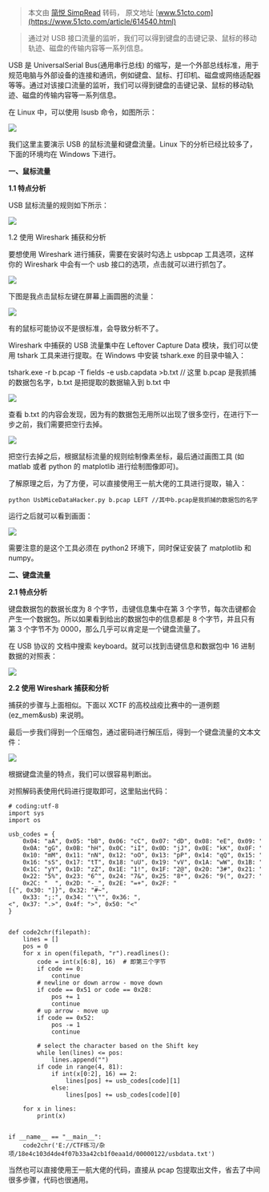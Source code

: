 > 本文由 [简悦 SimpRead](http://ksria.com/simpread/) 转码， 原文地址 [www.51cto.com](https://www.51cto.com/article/614540.html)

> 通过对 USB 接口流量的监听，我们可以得到键盘的击键记录、鼠标的移动轨迹、磁盘的传输内容等一系列信息。

USB 是 UniversalSerial Bus(通用串行总线) 的缩写，是一个外部总线标准，用于规范电脑与外部设备的连接和通讯，例如键盘、鼠标、打印机、磁盘或网络适配器等等。通过对该接口流量的监听，我们可以得到键盘的击键记录、鼠标的移动轨迹、磁盘的传输内容等一系列信息。

在 Linux 中，可以使用 lsusb 命令，如图所示：

![](https://s1.51cto.com/oss/202004/16/ac9e9f024bd25575f59cbfb283f618fb.jpeg)

我们这里主要演示 USB 的鼠标流量和键盘流量。Linux 下的分析已经比较多了，下面的环境均在 Windows 下进行。

**一、鼠标流量**

**1.1 特点分析**

USB 鼠标流量的规则如下所示：

![](https://s1.51cto.com/oss/202004/16/530cf93e1f4c3b6fe6eb57522d77c936.jpeg)

1.2 使用 Wireshark 捕获和分析

要想使用 Wireshark 进行捕获，需要在安装时勾选上 usbpcap 工具选项，这样你的 Wireshark 中会有一个 usb 接口的选项，点击就可以进行抓包了。

![](https://s5.51cto.com/oss/202004/16/8add817f3fbbcd58ed759a3409a1e284.jpeg)

下图是我点击鼠标左键在屏幕上画圆圈的流量：

![](https://s2.51cto.com/oss/202004/16/5a8bf45f9e5d9a1c88fef4631263a899.jpeg)

有的鼠标可能协议不是很标准，会导致分析不了。

Wireshark 中捕获的 USB 流量集中在 Leftover Capture Data 模块，我们可以使用 tshark 工具来进行提取。在 Windows 中安装 tshark.exe 的目录中输入：

tshark.exe -r b.pcap -T fields -e usb.capdata >b.txt // 这里 b.pcap 是我抓捕的数据包名字，b.txt 是把提取的数据输入到 b.txt 中

![](https://s1.51cto.com/oss/202004/16/384b0031f66909c31199f2ff770491ea.jpeg)

查看 b.txt 的内容会发现，因为有的数据包无用所以出现了很多空行，在进行下一步之前，我们需要把空行去掉。

![](https://s2.51cto.com/oss/202004/16/f80642c9c96b35ff51700d0966669a42.jpeg)

把空行去掉之后，根据鼠标流量的规则绘制像素坐标，最后通过画图工具 (如 matlab 或者 python 的 matplotlib 进行绘制图像即可)。

了解原理之后，为了方便，可以直接使用王一航大佬的工具进行提取，输入：

```
python UsbMiceDataHacker.py b.pcap LEFT //其中b.pcap是我抓捕的数据包的名字
```

运行之后就可以看到画面：

![](https://s5.51cto.com/oss/202004/16/3c665920f4477335d4f0c1fa86d32e5d.jpeg)

需要注意的是这个工具必须在 python2 环境下，同时保证安装了 matplotlib 和 numpy。

**二、键盘流量**

**2.1 特点分析**

键盘数据包的数据长度为 8 个字节，击键信息集中在第 3 个字节，每次击键都会产生一个数据包。所以如果看到给出的数据包中的信息都是 8 个字节，并且只有第 3 个字节不为 0000，那么几乎可以肯定是一个键盘流量了。

在 USB 协议的 文档中搜索 keyboard。就可以找到击键信息和数据包中 16 进制数据的对照表：

![](https://s2.51cto.com/oss/202004/16/b6b85525ab89d6108a4a6042ac53e79a.png)

**2.2 使用 Wireshark 捕获和分析**

捕获的步骤与上面相似。下面以 XCTF 的高校战疫比赛中的一道例题 (ez_mem&usb) 来说明。

最后一步我们得到一个压缩包，通过密码进行解压后，得到一个键盘流量的文本文件：

![](https://s5.51cto.com/oss/202004/16/aafe69a257aab7876226d4c33f090f23.png)

根据键盘流量的特点，我们可以很容易判断出。

对照解码表使用代码进行提取即可，这里贴出代码：

```
# coding:utf-8 
import sys 
import os 
 
usb_codes = { 
    0x04: "aA", 0x05: "bB", 0x06: "cC", 0x07: "dD", 0x08: "eE", 0x09: "fF", 
    0x0A: "gG", 0x0B: "hH", 0x0C: "iI", 0x0D: "jJ", 0x0E: "kK", 0x0F: "lL", 
    0x10: "mM", 0x11: "nN", 0x12: "oO", 0x13: "pP", 0x14: "qQ", 0x15: "rR", 
    0x16: "sS", 0x17: "tT", 0x18: "uU", 0x19: "vV", 0x1A: "wW", 0x1B: "xX", 
    0x1C: "yY", 0x1D: "zZ", 0x1E: "1!", 0x1F: "2@", 0x20: "3#", 0x21: "4$", 
    0x22: "5%", 0x23: "6^", 0x24: "7&", 0x25: "8*", 0x26: "9(", 0x27: "0)", 
    0x2C: "  ", 0x2D: "-_", 0x2E: "=+", 0x2F: "[{", 0x30: "]}", 0x32: "#~", 
    0x33: ";:", 0x34: "'\"", 0x36: ",<", 0x37: ".>", 0x4f: ">", 0x50: "<" 
} 
 
 
def code2chr(filepath): 
    lines = [] 
    pos = 0 
    for x in open(filepath, "r").readlines(): 
        code = int(x[6:8], 16)  # 即第三个字节 
        if code == 0: 
            continue 
        # newline or down arrow - move down 
        if code == 0x51 or code == 0x28: 
            pos += 1 
            continue 
        # up arrow - move up 
        if code == 0x52: 
            pos -= 1 
            continue 
 
        # select the character based on the Shift key 
        while len(lines) <= pos: 
            lines.append("") 
        if code in range(4, 81): 
            if int(x[0:2], 16) == 2: 
                lines[pos] += usb_codes[code][1] 
            else: 
                lines[pos] += usb_codes[code][0] 
 
    for x in lines: 
        print(x) 
 
 
if __name__ == "__main__": 
    code2chr('E://CTF练习/杂项/18e4c103d4de4f07b33a42cb1f0eaa1d/00000122/usbdata.txt')
```

当然也可以直接使用王一航大佬的代码，直接从 pcap 包提取出文件，省去了中间很多步骤，代码也很通用。